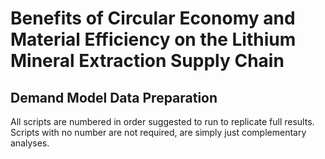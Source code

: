 # Benefits of Circular Economy and Material Efficiency on the Lithium Mineral Extraction Supply Chain

## Demand Model Data Preparation

All scripts are numbered in order suggested to run to replicate full results. Scripts with no number are not required, are simply just complementary analyses. 